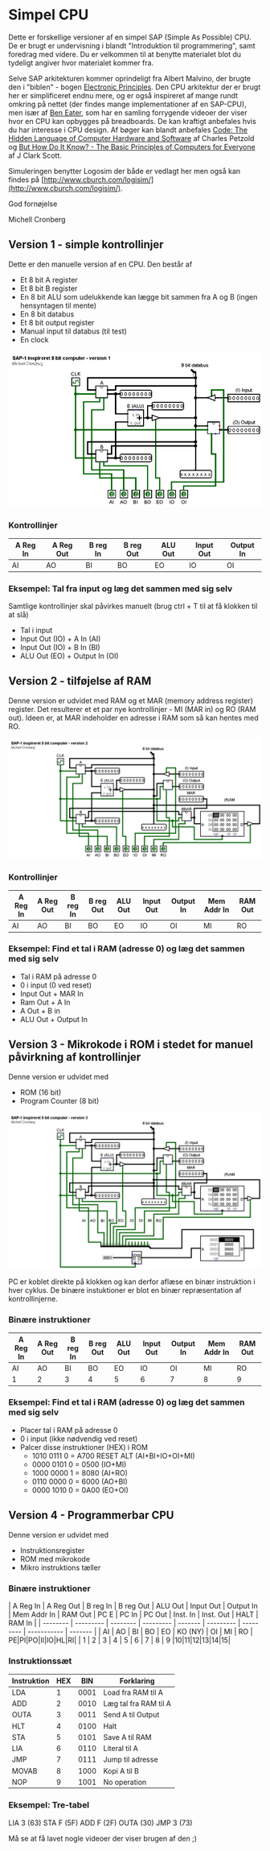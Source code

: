 # Simpel CPU

Dette er forskellige versioner af en simpel SAP (Simple As Possible) CPU. De er brugt er undervisning i blandt "Introduktion til programmering", samt foredrag med videre. Du er velkommen til at benytte materialet blot du tydeligt angiver hvor materialet kommer fra.

Selve SAP arkitekturen kommer oprindeligt fra Albert Malvino, der brugte den i "biblen" - bogen [Electronic Principles](https://www.amazon.com/Electronic-Principles-Albert-Malvino/dp/0028028333). Den CPU arkitektur der er brugt her er simplificeret endnu mere, og er også inspireret af mange rundt omkring på nettet (der findes mange implementationer af en SAP-CPU), men især af [Ben Eater](https://eater.net/8bit/), som har en samling forrygende videoer der viser hvor en CPU kan opbygges på breadboards. De kan kraftigt anbefales hvis du har interesse i CPU design. Af bøger kan blandt anbefales [Code: The Hidden Language of Computer Hardware and Software](https://www.amazon.com/Code-Language-Computer-Hardware-Software/dp/0735611319) af Charles Petzold og [But How Do It Know? - The Basic Principles of Computers for Everyone](https://www.amazon.com/But-How-Know-Principles-Computers/dp/0615303765/ref=tmm_pap_swatch_0?_encoding=UTF8&qid=&sr=) af J Clark Scott.

Simuleringen benytter Logosim der både er vedlagt her men også kan findes på [http://www.cburch.com/logisim/](http://www.cburch.com/logisim/).

God fornøjelse

Michell Cronberg

## Version 1 - simple kontrollinjer

Dette er den manuelle version af en CPU. Den består af 

- Et 8 bit A register
- Et 8 bit B register
- En 8 bit ALU som udelukkende kan lægge bit sammen fra A og B (ingen hensyntagen til mente)
- En 8 bit databus
- Et 8 bit output register
- Manual input til databus (til test)
- En clock

![](Billeder/sap-cpu-v1.png)

### Kontrollinjer

| A Reg In | A Reg Out | B reg In | B reg Out | ALU Out | Input Out | Output In |
| -------- | --------- | -------- | --------- | ------- | --------- | --------- |
| AI       | AO        | BI       | BO        | EO      | IO        | OI        |

### Eksempel: Tal fra input og læg det sammen med sig selv

Samtlige kontrollinjer skal påvirkes manuelt (brug ctrl + T til at få klokken til at slå)

- Tal i input
- Input Out (IO) + A In (AI)
- Input Out (IO) + B In (BI)
- ALU Out (EO) + Output In (OI)

## Version 2 - tilføjelse af RAM

Denne version er udvidet med RAM og et MAR (memory address register) register. Det resulterer et et par nye kontrollinjer - MI (MAR in) og RO (RAM out). Ideen er, at MAR indeholder en adresse i RAM som så kan hentes med RO.

![](Billeder/sap-cpu-v2.png)

### Kontrollinjer 

| A Reg In | A Reg Out | B reg In | B reg Out | ALU Out | Input Out | Output In | Mem Addr In | RAM Out |
| -------- | --------- | -------- | --------- | ------- | --------- | --------- | ----------- | ------- |
| AI       | AO        | BI       | BO        | EO      | IO        | OI        | MI          | RO      |


### Eksempel: Find et tal i RAM (adresse 0) og læg det sammen med sig selv

- Tal i RAM på adresse 0 
- 0 i input (0 ved reset)
- Input Out + MAR In
- Ram Out + A In
- A Out + B in
- ALU Out + Output In

## Version 3 - Mikrokode i ROM i stedet for manuel påvirkning af kontrollinjer

Denne version er udvidet med 

- ROM (16 bit)
- Program Counter (8 bit)

![](Billeder/sap-cpu-v3.png)

PC er koblet direkte på klokken og kan derfor aflæse en binær instruktion i hver cyklus. De binære instuktioner er blot en binær repræsentation af kontrollinjerne.

### Binære instruktioner

| A Reg In | A Reg Out | B reg In | B reg Out | ALU Out | Input Out | Output In | Mem Addr In | RAM Out |
| -------- | --------- | -------- | --------- | ------- | --------- | --------- | ----------- | ------- |
| AI       | AO        | BI       | BO        | EO      | IO        | OI        | MI          | RO      |
| 1        | 2         | 3        | 4         | 5       | 6         | 7         | 8           | 9       |

### Eksempel: Find et tal i RAM (adresse 0) og læg det sammen med sig selv

- Placer tal i RAM på adresse 0 
- 0 i input (ikke nødvendig ved reset)
- Palcer disse instruktioner (HEX) i ROM
  - 1010 0111 0 = A700 RESET ALT (AI+BI+IO+OI+MI)
  - 0000 0101 0 = 0500 (IO+MI) 
  - 1000 0000 1 = 8080 (AI+RO)
  - 0110 0000 0 = 6000 (AO+BI)
  - 0000 1010 0 = 0A00 (EO+OI)

## Version 4 - Programmerbar CPU

Denne version er udvidet med

- Instruktionsregister
- ROM med mikrokode
- Mikro instruktions tæller

### Binære instruktioner

| A Reg In | A Reg Out | B reg In | B reg Out | ALU Out | Input Out | Output In | Mem Addr In | RAM Out | PC E | PC In | PC Out | Inst. In | Inst. Out | HALT | RAM In |
| -------- | --------- | -------- | --------- | ------- | --------- | --------- | ----------- | ------- |
| AI       | AO        | BI       | BO        | EO      | KO (NY)   | OI        | MI          | RO      | PE|PI|PO|II|IO|HL|RI|
| 1        | 2         | 3        | 4         | 5       | 6         | 7         | 8           | 9       |10|11|12|13|14|15|

### Instruktionssæt

|Instruktion | HEX | BIN | Forklaring | 
| ----- | ----- | ----- | ----- |
| LDA	| 1	| 0001 | Load fra RAM til A| 
| ADD	| 2	| 0010	| Læg tal fra RAM til A| 
| OUTA	| 3	| 0011	| Send A til Output| 
| HLT	| 4	| 0100	| Halt| 
| STA	| 5	| 0101	| Save A til RAM| 
| LIA	| 6	| 0110	| Literal til A| 
| JMP	| 7	| 0111	| Jump til adresse| 
| MOVAB	| 8	| 1000	| Kopi A til B| 
| NOP	| 9	| 1001	| No operation| 

### Eksempel: Tre-tabel

LIA	3 (63)
STA	F (5F)
ADD	F (2F)
OUTA  (30)
JMP	3 (73)

Må se at få lavet nogle videoer der viser brugen af den ;)
